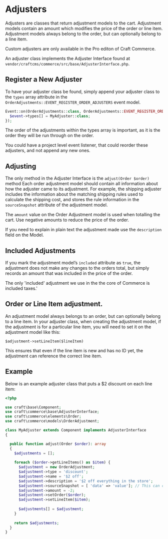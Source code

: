 # Adjusters

Adjusters are classes that return adjustment models to the cart. Adjustment models contain an amount which modifies the price of the order or line item. Adjustment models always belong to the order, but can optionally belong to a line item.

Custom adjusters are only available in the Pro editon of Craft Commerce.

An adjuster class implements the Adjuster Interface found at `vendor/craftcms/commerce/src/base/AdjusterInterface.php`.

## Register a New Adjuster

To have your adjuster class be found, simply append your adjuster class to the `types` array attribute in the `OrderAdjustments::EVENT_REGISTER_ORDER_ADJUSTERS` event model.

```php
Event::on(OrderAdjustments::class, OrderAdjustments::EVENT_REGISTER_ORDER_ADJUSTERS, function(RegisterComponentTypesEvent $event) {
  $event->types[] = MyAdjuster::class;
});
```

The order of the adjustments within the types array is important, as it is the order they will be run through on the order.

You could have a project level event listener, that could reorder these adjusters, and not append any new ones.

## Adjusting

The only method in the Adjuster Interface is the `adjust(Order $order)` method
Each order adjustment model should contain all information about how the adjuster came to its adjustment. For example, the shipping adjuster includes the information about the matching shipping rules used to calculate the shipping cost, and stores the rule information in the `sourceSnapshot` attribute of the adjustment model.

The `amount` value on the Order Adjustment model is used when totalling the cart. Use negative amounts to reduce the price of the order.

If you need to explain in plain text the adjustment made use the `description` field on the Model.

## Included Adjustments

If you mark the adjustment model’s `included` attribute as `true`, the adjustment does not make any changes to the orders total, but simply records an amount that was included in the price of the order.

The only 'included' adjustment we use in the the core of Commerce is included taxes.'

## Order or Line Item adjustment.

An adjustment model always belongs to an order, but can optionally belong to a line item. In your adjuster class, when creating the adjustment model, if the adjustment is for a particular line item, you will need to set it on the adjustment model like this:

`$adjustment->setLineItem($lineItem)`

This ensures that even if the line item is new and has no ID yet, the adjustment can reference the correct line item.

## Example

Below is an example adjuster class that puts a $2 discount on each line item:

```php
<?php 

use craft\base\Component;
use craft\commerce\base\AdjusterInterface;
use craft\commerce\elements\Order;
use craft\commerce\models\OrderAdjustment;

class MyAdjuster extends Component implements AdjusterInterface
{

  public function adjust(Order $order): array
  {
    $adjustments = [];
    
    foreach ($order->getLineItems() as $item) {
      $adjustment = new OrderAdjustment;
      $adjustment->type = 'discount';
      $adjustment->name = '$2 off';
      $adjustment->description = '$2 off everything in the store';
      $adjustment->sourceSnapshot = [ 'data' => 'value']; // This can contain information about how the adjustment came to be
      $adjustment->amount = -2;
      $adjustment->setOrder($order);
      $adjustment->setLineItem($item);
      
      $adjustments[] = $adjustment;
    }
    
    return $adjustments;
  }
}        
```
